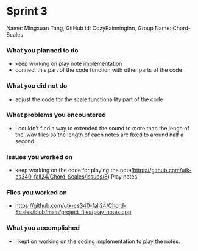 # Sprint 3

Name: Mingxuan Tang, GitHub id: CozyRainningInn, Group Name: Chord-Scales

### What you planned to do

* keep working on play note implementation
* connect this part of the code function with other parts of the code

### What you did not do

* adjust the code for the scale functionaility part of the code

### What problems you encountered

* I couldn't find a way to extended the sound to more than the lengh of the .wav files so the length of each notes are fixed to around half a second. 

### Issues you worked on

* keep working on the code for playing the note(https://github.com/utk-cs340-fall24/Chord-Scales/issues/8) Play notes

### Files you worked on

* https://github.com/utk-cs340-fall24/Chord-Scales/blob/main/project_files/play_notes.cpp
  
### What you accomplished
* I kept on working on the coding implementation to play the notes.
